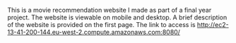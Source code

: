 This is a movie recommendation website I made as part of a final year project. The website is viewable on mobile and desktop. A brief description of the website is provided on the first page. The link to access is http://ec2-13-41-200-144.eu-west-2.compute.amazonaws.com:8080/
